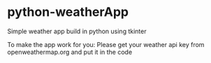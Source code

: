 # python-weatherApp
Simple weather app build in python using tkinter

To make the app work for you:
Please get your weather api key from
openweathermap.org
and put it in the code


